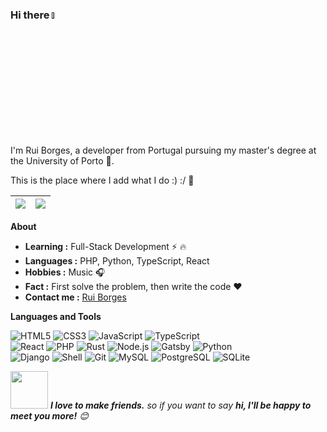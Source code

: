 ### Hi there <a href=""><img src="https://media.giphy.com/media/hvRJCLFzcasrR4ia7z/giphy.gif" width="5%"></a>
I'm Rui Borges, a developer from Portugal pursuing my master's degree at the University of Porto 🚀. 

This is the place where I add what I do :) :/ :rofl:



| <a href="https://github.com/esperaumbocado"><picture><source media="(prefers-color-scheme: dark)" srcset="https://github-stats-gamma-one.vercel.app/api?username=esperaumbocado&show_icons=true&count_private=true&hide_border=true&theme=dark" /><img src="https://github-stats-gamma-one.vercel.app/api?username=esperaumbocado&show_icons=true&count_private=true&hide_border=true&theme=transparent" /></picture></a> | <a href="https://github.com/esperaumbocado"><picture><source media="(prefers-color-scheme: dark)" srcset="https://github-stats-gamma-one.vercel.app/api/top-langs/?username=esperaumbocado&layout=compact&langs_count=8&hide_border=true&theme=dark" /><img src="https://github-stats-gamma-one.vercel.app/api/top-langs/?username=esperaumbocado&layout=compact&langs_count=8&hide_border=true&theme=transparent" /></picture></a> |
| ------ | ------ |



  
**About**

-  **Learning :** Full-Stack Development :zap: :fire:    
-  **Languages :**  PHP, Python, TypeScript, React
-  **Hobbies :** Music :headphones:
-  **Fact :** First solve the problem, then write the code :heart:
-  **Contact me :** [Rui Borges](mailto:ruiborges206@gmail.com)


**Languages and Tools**

![HTML5](https://img.shields.io/badge/-HTML5-%23E34C26?style=flat&logo=html5&logoColor=ffffff)
![CSS3](https://img.shields.io/badge/-CSS3-%231572B6?style=flat&logo=css3&logoColor=ffffff)
![JavaScript](https://img.shields.io/badge/-JavaScript-%23F7DF1E?logoColor=ffffff&style=flat&logo=javascript)
![TypeScript](https://img.shields.io/badge/-TypeScript-%233178C6?logoColor=ffffff&style=flat&logo=typescript)\
![React](https://img.shields.io/badge/-React-%2320232A?logoColor=61DAFB&style=flat&logo=react)
![PHP](https://img.shields.io/badge/-PHP-%23777BB4?logoColor=ffffff&style=flat&logo=php)
![Rust](https://img.shields.io/badge/-Rust-%23DEA584?style=flat&logo=rust&logoColor=000000)
![Node.js](https://img.shields.io/badge/-Node.js-%23579050?style=flat&logo=node.js&logoColor=ffffff)
![Gatsby](https://img.shields.io/badge/Gatsby-%23663399.svg?logo=gatsby&logoColor=white)
![Python](https://img.shields.io/badge/-Python-%233776AB?style=flat&logo=python&logoColor=ffffff)\
![Django](https://img.shields.io/badge/Django-%23092E20.svg?logo=django&logoColor=white)
![Shell](https://img.shields.io/badge/-Shell-%2389E051?style=flat&logo=powershell&logoColor=ffffff)
![Git](https://img.shields.io/badge/-Git-%23ED5A47?style=flat&logo=git&logoColor=ffffff)
![MySQL](https://img.shields.io/badge/-MySQL-%234479A1?style=flat&logo=mysql&logoColor=ffffff)
![PostgreSQL](https://img.shields.io/badge/-PostgreSQL-%234169E1?style=flat&logo=postgresql&logoColor=ffffff)
![SQLite](https://img.shields.io/badge/SQLite-%2307405e.svg?logo=sqlite&logoColor=white)


<img src="https://media.giphy.com/media/LnQjpWaON8nhr21vNW/giphy.gif" width="60"> <em><b>I love to make friends.</b> so if you want to say <b>hi, I'll be happy to meet you more!</b> 😊</em>


